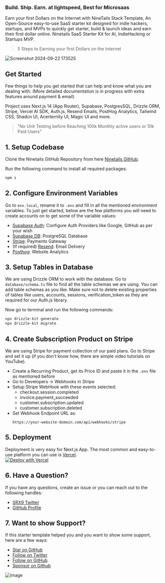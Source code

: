 
### Build. Ship. Earn. at lightspeed, Best for Microsaas 

Earn your first Dollars on the Internet with NineTails Stack Template, An Open-Source easy-to-use SaaS starter kit designed for indie hackers, startups, and MVPs to quickly get starter, build & launch ideas and earn their first dollar online.
Ninetails SaaS Starter Kit for AI, IndieHacking or Startups MVP.

> 5 Steps to Earning your first Dollars on the Internet

![Screenshot 2024-09-22 173525](https://github.com/user-attachments/assets/3ca18b11-4b03-4e0e-ae46-92d599f61ea7)

## Get Started

Few things to help you get started that can help and know what you are dealing with. (More detailed documentation is in progress with extra features around payment & email)

Project uses Next.js 14 (App Router), Supabase, PostgresSQL, Drizzle ORM, Stripe, Vercel AI SDK, Auth.js, Resend Emails, PostHog Analytics, Tailwind CSS, Shadcn UI, Acerternity UI, Magic UI and more.

> "No Unit Testing before Reaching 100k Monthly active users or 10k Paid Users"

## 1. Setup Codebase

Clone the Ninetails GitHub Repository from here [Ninetails GitHub](https://github.com/SRX9/ninetails-stack).

Run the following command to install all required packages:

```bash
npm i
```

## 2. Configure Environment Variables

Go to `env.local`, rename it to `.env` and fill in all the mentioned environment variables. To just get started, below are the few platforms you will need to create accounts on to get some of the variable values:

- [Supabase Auth](https://supabase.com/auth): Configure Auth Providers like Google, GitHub as per your wish
- [Supabase DB](https://supabase.com/database): PostgreSQL Database
- [Stripe](https://stripe.com?ref=ninetails-stack.dev): Payments Gateway
- (If required) [Resend](https://resend.com): Email Delivery
- [Posthog](https://Posthog.com): Website Analytics

## 3. Setup Tables in Database

We are using Drizzle ORM to work with the database. Go to `database/schema.ts` file to find all the table schemas we are using. You can add table schemas as you like. Make sure not to delete existing properties of tables like users, accounts, sessions, verification_token as they are required for our Auth.js library.

Now go to terminal and run the following commands:

```bash
npx drizzle-kit generate
npx drizzle-kit migrate
```

## 4. Create Subscription Product on Stripe

We are using Stripe for payment collection of our paid plans. Go to Stripe and set it up (if you don't know how, there are simple video tutorials on YouTube).

- Create a Recurring Product, get its Price ID and paste it in the `.env` file as mentioned before
- Go to Developers -> Webhooks in Stripe
- Setup Stripe WebHook with these events selected:
  - checkout.session.completed
  - invoice.payment_succeeded
  - customer.subscription.updated
  - customer.subscription.deleted
- Set Webhook Endpoint URL as:
  ```
  https://your-website-domain.com/api/webhooks/stripe
  ```

## 5. Deployment

Deployment is very easy for Next.js App. The most common and easy-to-use platform you can use is [Vercel](https://vercel.com?ref=ninetails-stack.dev).
</br>
[![Deploy with Vercel](https://vercel.com/button)](https://vercel.com/new/clone?repository-url=https://github.com/SRX9/ninetails-stack/tree/main)

## 6. Have a Question?

If you have any questions, create an issue or you can reach out to the following handles:

- [SRX9 Twitter](https://twitter.com/s_r_x_9)
- [GitHub Profile](https://github.com/SRX9)

## 7. Want to show Support?

If this starter template helped you and you want to show some support, here are a few ways:

- [Star on GitHub](ninetails-stack)
- [Follow on Twitter](https://twitter.com/s_r_x_9)
- [Follow on GitHub](https://github.com/SRX9)
- [Sponsor on Github](https://github.com/sponsors/SRX9)

![image](https://github.com/user-attachments/assets/8d03dddd-946d-4509-bf1b-0dc9db57c235)

